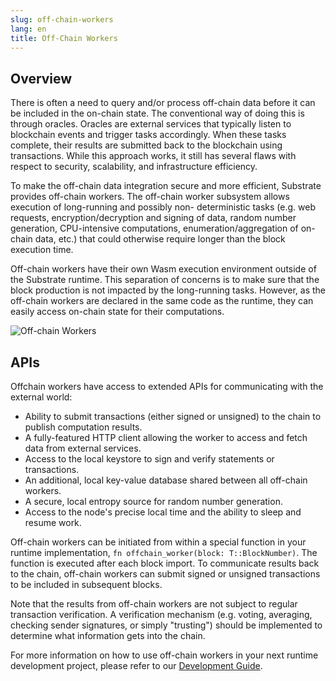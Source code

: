 ```yaml
---
slug: off-chain-workers
lang: en
title: Off-Chain Workers
---
```


## Overview

There is often a need to query and/or process off-chain data before it can be included in the
on-chain state. The conventional way of doing this is through oracles. Oracles are external services
that typically listen to blockchain events and trigger tasks accordingly. When these tasks complete,
their results are submitted back to the blockchain using transactions. While this approach works, it
still has several flaws with respect to security, scalability, and infrastructure efficiency.

To make the off-chain data integration secure and more efficient, Substrate provides off-chain
workers. The off-chain worker subsystem allows execution of long-running and possibly non-
deterministic tasks (e.g. web requests, encryption/decryption and signing of data, random number
generation, CPU-intensive computations, enumeration/aggregation of on-chain data, etc.) that could
otherwise require longer than the block execution time.

Off-chain workers have their own Wasm execution environment outside of the Substrate runtime. This
separation of concerns is to make sure that the block production is not impacted by the long-running
tasks. However, as the off-chain workers are declared in the same code as the runtime, they can
easily access on-chain state for their computations.

![Off-chain Workers](../assets/off-chain-workers-v2.png)

## APIs

Offchain workers have access to extended APIs for communicating with the external world:

- Ability to submit transactions (either signed or unsigned) to the chain to publish computation
  results.
- A fully-featured HTTP client allowing the worker to access and fetch data from external services.
- Access to the local keystore to sign and verify statements or transactions.
- An additional, local key-value database shared between all off-chain workers.
- A secure, local entropy source for random number generation.
- Access to the node's precise local time and the ability to sleep and resume work.

Off-chain workers can be initiated from within a special function in your runtime implementation,
`fn offchain_worker(block: T::BlockNumber)`. The function is executed after each block import. To
communicate results back to the chain, off-chain workers can submit signed or unsigned transactions
to be included in subsequent blocks.

Note that the results from off-chain workers are not subject to regular transaction verification. A
verification mechanism (e.g. voting, averaging, checking sender signatures, or simply "trusting")
should be implemented to determine what information gets into the chain.

For more information on how to use off-chain workers in your next runtime development project,
please refer to our [Development Guide](../runtime/off-chain-workers).

